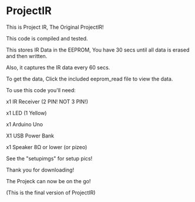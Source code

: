 # ProjectIR

This is Project IR, The Original ProjectIR!

This code is compiled and tested.

This stores IR Data in the EEPROM, You have 30 secs until all data is erased and then written.

Also, it captures the IR data every 60 secs.

To get the data, Click the included eeprom_read file to view the data.

To use this code you'll need:

x1 IR Receiver (2 PIN! NOT 3 PIN!)

x1 LED (1 Yellow)

x1 Arduino Uno

X1 USB Power Bank

x1 Speaker 8Ω or lower (or pizeo)

See the "setupimgs" for setup pics!

Thank you for downloading!

The Projeck can now be on the go!

(This is the final version of ProjectIR)
